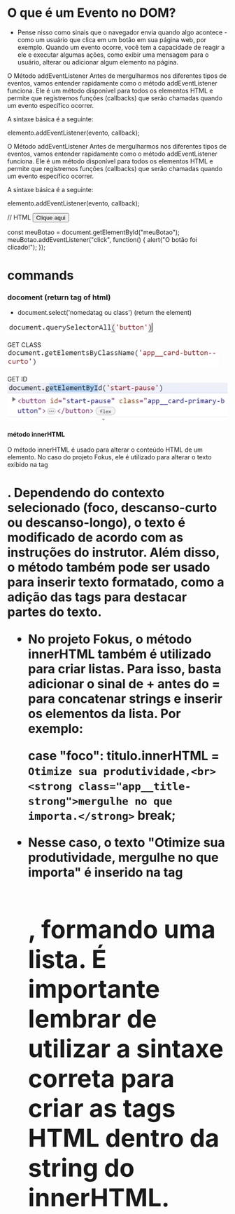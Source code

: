 # O que é um Evento no DOM?

- Pense nisso como sinais que o navegador envia quando algo acontece - como um usuário que clica em um botão em sua página web, por exemplo. Quando um evento ocorre, você tem a capacidade de reagir a ele e executar algumas ações, como exibir uma mensagem para o usuário, alterar ou adicionar algum elemento na página.

O Método addEventListener
Antes de mergulharmos nos diferentes tipos de eventos, vamos entender rapidamente como o método addEventListener funciona. Ele é um método disponível para todos os elementos HTML e permite que registremos funções (callbacks) que serão chamadas quando um evento específico ocorrer.

A sintaxe básica é a seguinte:

elemento.addEventListener(evento, callback);

O Método addEventListener
Antes de mergulharmos nos diferentes tipos de eventos, vamos entender rapidamente como o método addEventListener funciona. Ele é um método disponível para todos os elementos HTML e permite que registremos funções (callbacks) que serão chamadas quando um evento específico ocorrer.

A sintaxe básica é a seguinte:

elemento.addEventListener(evento, callback);

// HTML <button id="meuBotao">Clique aqui</button>

const meuBotao = document.getElementById("meuBotao");
meuBotao.addEventListener("click", function() {
  alert("O botão foi clicado!");
});

# commands

### docoment (return tag of html)
- document.select('nomedatag ou class') (return the element)

![alt text](img-readme/image.png)

GET CLASS
![alt text](image.png)
 
GET ID 
![alt text](image-1.png)

#### método innerHTML

O método innerHTML é usado para alterar o conteúdo HTML de um elemento. No caso do projeto Fokus, ele é utilizado para alterar o texto exibido na tag <h1>. Dependendo do contexto selecionado (foco, descanso-curto ou descanso-longo), o texto é modificado de acordo com as instruções do instrutor. Além disso, o método também pode ser usado para inserir texto formatado, como a adição das tags <strong> para destacar partes do texto.


- No projeto Fokus, o método innerHTML também é utilizado para criar listas. Para isso, basta adicionar o sinal de + antes do = para concatenar strings e inserir os elementos da lista. Por exemplo:
             
  case "foco":
    titulo.innerHTML = `
    Otimize sua produtividade,<br>
    <strong class="app__title-strong">mergulhe no que importa.</strong>
    `
break;
   
- Nesse caso, o texto "Otimize sua produtividade, mergulhe no que importa" é inserido na tag <h1>, formando uma lista. É importante lembrar de utilizar a sintaxe correta para criar as tags HTML dentro da string do innerHTML.
